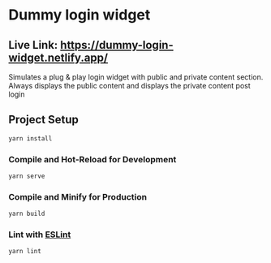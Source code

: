 # Dummy login widget
## Live Link: https://dummy-login-widget.netlify.app/

Simulates a plug & play login widget with public and private content section. Always displays the public content and displays the private content post login

## Project Setup

```sh
yarn install
```

### Compile and Hot-Reload for Development

```sh
yarn serve
```

### Compile and Minify for Production

```sh
yarn build
```

### Lint with [ESLint](https://eslint.org/)

```sh
yarn lint
```
